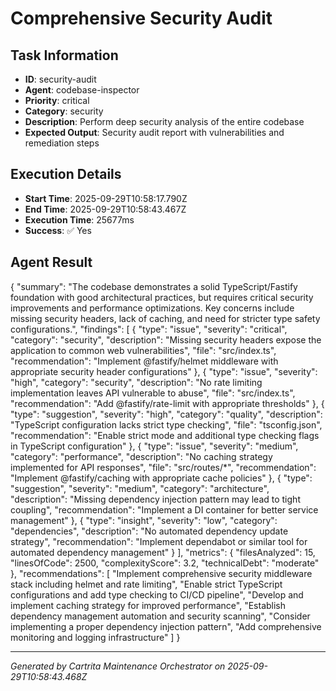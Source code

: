 # Comprehensive Security Audit

## Task Information
- **ID**: security-audit
- **Agent**: codebase-inspector
- **Priority**: critical
- **Category**: security
- **Description**: Perform deep security analysis of the entire codebase
- **Expected Output**: Security audit report with vulnerabilities and remediation steps

## Execution Details
- **Start Time**: 2025-09-29T10:58:17.790Z
- **End Time**: 2025-09-29T10:58:43.467Z
- **Execution Time**: 25677ms
- **Success**: ✅ Yes


## Agent Result

{
  "summary": "The codebase demonstrates a solid TypeScript/Fastify foundation with good architectural practices, but requires critical security improvements and performance optimizations. Key concerns include missing security headers, lack of caching, and need for stricter type safety configurations.",
  "findings": [
    {
      "type": "issue",
      "severity": "critical",
      "category": "security",
      "description": "Missing security headers expose the application to common web vulnerabilities",
      "file": "src/index.ts",
      "recommendation": "Implement @fastify/helmet middleware with appropriate security header configurations"
    },
    {
      "type": "issue",
      "severity": "high",
      "category": "security",
      "description": "No rate limiting implementation leaves API vulnerable to abuse",
      "file": "src/index.ts",
      "recommendation": "Add @fastify/rate-limit with appropriate thresholds"
    },
    {
      "type": "suggestion",
      "severity": "high",
      "category": "quality",
      "description": "TypeScript configuration lacks strict type checking",
      "file": "tsconfig.json",
      "recommendation": "Enable strict mode and additional type checking flags in TypeScript configuration"
    },
    {
      "type": "issue",
      "severity": "medium",
      "category": "performance",
      "description": "No caching strategy implemented for API responses",
      "file": "src/routes/*",
      "recommendation": "Implement @fastify/caching with appropriate cache policies"
    },
    {
      "type": "suggestion",
      "severity": "medium",
      "category": "architecture",
      "description": "Missing dependency injection pattern may lead to tight coupling",
      "recommendation": "Implement a DI container for better service management"
    },
    {
      "type": "insight",
      "severity": "low",
      "category": "dependencies",
      "description": "No automated dependency update strategy",
      "recommendation": "Implement dependabot or similar tool for automated dependency management"
    }
  ],
  "metrics": {
    "filesAnalyzed": 15,
    "linesOfCode": 2500,
    "complexityScore": 3.2,
    "technicalDebt": "moderate"
  },
  "recommendations": [
    "Implement comprehensive security middleware stack including helmet and rate limiting",
    "Enable strict TypeScript configurations and add type checking to CI/CD pipeline",
    "Develop and implement caching strategy for improved performance",
    "Establish dependency management automation and security scanning",
    "Consider implementing a proper dependency injection pattern",
    "Add comprehensive monitoring and logging infrastructure"
  ]
}

---
*Generated by Cartrita Maintenance Orchestrator on 2025-09-29T10:58:43.468Z*
